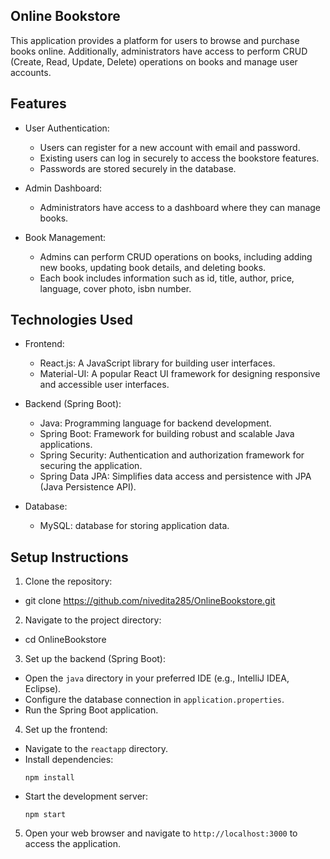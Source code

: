 ## Online Bookstore

This application provides a platform for users to browse and purchase books online. Additionally, administrators have access to perform CRUD (Create, Read, Update, Delete) operations on books and manage user accounts.

## Features

- User Authentication:
  - Users can register for a new account with email and password.
  - Existing users can log in securely to access the bookstore features.
  - Passwords are stored securely in the database.

- Admin Dashboard:
  - Administrators have access to a dashboard where they can manage books.

- Book Management:
  - Admins can perform CRUD operations on books, including adding new books, updating book details, and deleting books.
  - Each book includes information such as id, title, author, price, language, cover photo, isbn number.

## Technologies Used

- Frontend:
  - React.js: A JavaScript library for building user interfaces.
  - Material-UI: A popular React UI framework for designing responsive and accessible user interfaces.

- Backend (Spring Boot):
  - Java: Programming language for backend development.
  - Spring Boot: Framework for building robust and scalable Java applications.
  - Spring Security: Authentication and authorization framework for securing the application.
  - Spring Data JPA: Simplifies data access and persistence with JPA (Java Persistence API).

- Database:
  - MySQL: database for storing application data.

## Setup Instructions

1. Clone the repository:
  - git clone https://github.com/nivedita285/OnlineBookstore.git
    
2. Navigate to the project directory:
  - cd OnlineBookstore

3. Set up the backend (Spring Boot):
- Open the `java` directory in your preferred IDE (e.g., IntelliJ IDEA, Eclipse).
- Configure the database connection in `application.properties`.
- Run the Spring Boot application.

4. Set up the frontend:
- Navigate to the `reactapp` directory.
- Install dependencies:
  ```
  npm install
  ```
- Start the development server:
  ```
  npm start
  ```

5. Open your web browser and navigate to `http://localhost:3000` to access the application.


